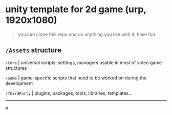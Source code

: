 # unity template for 2d game (urp, 1920x1080)
>you can clone this repo and do anything you like with it, have fun

## `/Assets` structure
`/Core` | universal scripts, settings, managers usable in most of video game structures

`/Game` | game-specific scripts that need to be worked on during the development

`/ThirdParty` | plugins, packages, tools, libraries, templates...

---
ø

